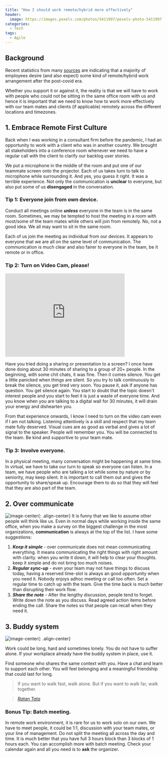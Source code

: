 ```yaml
---
title: "How I should work remote/hybrid more effectively"
header:
  image: https://images.pexels.com/photos/5411997/pexels-photo-5411997.jpeg
categories:
  - Tech
tags:
  - Agile
---
```


## Background

Recent statistics from many [sources][hybrid-work-study] are indicating that a majority of employees desire (and also expect) some kind of remote/hybrid work arrangement after the post-covid era.

Whether you support it or against it, the reality is that we will have to work with people who could not be sitting in the same office room with us and hence it is important that we need to know how to work more effectively with our team mates and clients (if applicable) remotely across the different locations and timezones.

## 1. Embrace Remote First Culture

Back when I was working in a consultant firm before the pandemic, I had an opportunity to work with a client who was in another country. We brought all stakeholders into a conference room whenever we need to have a regular call with the client to clarify our backlog user stories.

We put a microphone in the middle of the room and put one of our teammate screen onto the projector. Each of us takes turn to talk to microphone while surrounding it. And yes, you guess it right. It was a terrible experience. Not only the communication is **unclear** to everyone, but also put some of us **disengaged** in the conversation.

### Tip 1: Everyone join from own device.

Conduct all meetings online **_unless_** everyone in the team is in the same room. Sometimes, we may be tempted to host the meeting in a room with most/some of the team mates while others will join from remotely. No, not a good idea. We all may want to sit in the same room.

Each of us join the meeting as individual from our devices. It appears to everyone that we are all on the same level of communication. The communication is much clear and also fairer to everyone in the team, be it remote or in office.

### Tip 2: Turn on Video Cam, please!

<iframe width="382" height="266" src="https://www.youtube.com/embed/mU9VYcQWSOc" title="YouTube video player" frameborder="0" allow="accelerometer; autoplay; clipboard-write; encrypted-media; gyroscope; picture-in-picture" allowfullscreen></iframe>

Have you tried doing a sharing or presentation to a screen? I once have done doing about 30 minutes of sharing to a group of 20+ people. In the beginning, with some chit chats, it was fine. Then it comes silence. You get a little panicked when things are silent. So you try to talk continuously to break the silence, you get tired very soon. You pause it, ask if anyone has question. You get silence again. You start to doubt that the topic doesn't interest people and you start to feel it is just a waste of everyone time. And you know when you are talking to a digital wall for 30 minutes, it will drain your energy and dishearten you.

From that experience onwards, I know I need to turn on the video cam even if I am not talking. Listening attentively is a skill and respect that my team mate fully deserved. Visual cues are as good as verbal and gives a lot of signal to the speaker. People will remember you. You will be connected to the team. Be kind and supportive to your team mate.

### Tip 3: Involve everyone.

In a physical meeting, many conversation might be happening at same time. In virtual, we have to take our turn to speak so everyone can listen. In a team, we have people who are talking a lot while some by nature or by seniority, may keep silent. It is important to call them out and gives the opportunity to share/speak up. Encourage them to do so that they will feel that they are also part of the team.

## 2. Over communicate

![image-center](https://images.pexels.com/photos/2962135/pexels-photo-2962135.jpeg){: .align-center}
It is funny that we like to assume other people will think like us. Even in normal days while working inside the same office, when you make a survey on the biggest challenge in the most organizations, **communication** is always at the top of the list. I have some suggestions:

1. **_Keep it simple_** - over communicate does not mean communicating everything. It means communicating the right things with right amount with clarity. when you write it down, it will help to clear your thoughts. keep it simple and do not bring too much noises.
2. **_Regular sync-up_** - even your team may not have things to discuss today, having a reserved time-slot is always an good opportunity when you need it. Nobody enjoys adhoc meeting or call too often. Set a regular time to catch up with the team. Give the time back is much better than disrupting their work flow.
3. **_Share the note_** - After the lengthy discussion, people tend to forget. Write down the note as you discuss. Read agreed action items before ending the call. Share the notes so that people can recall when they need it.

## 3. Buddy system

![image-center](https://images.pexels.com/photos/10653957/pexels-photo-10653957.jpeg){: .align-center}

Work could be long, hard and sometimes lonely. You do not have to suffer alone. If your workplace already have the buddy system in place, use it.

Find someone who shares the same context with you. Have a chat and learn to support each other. You will feel belonging and a meaningful friendship that could last for long.

> If you want to walk fast, walk alone. But if you want to walk far, walk together.

> <cite><a href="https://quotefancy.com/quote/1439954/Ratan-Tata-If-you-want-to-walk-fast-walk-alone-But-if-you-want-to-walk-far-walk-together">Ratan Tata</a></cite>

### Bonus Tip: Batch meeting.

In remote work environment, it is rare for us to work solo on our own. We have to meet people, it could be 1:1, discussion with your team mates, or your line of management. Do not split the meeting all across the day and time. It is much better that you have full 3 hours block than 3 blocks of 1 hours each. You can accomplish more with batch meeting. Check your calendar again and all you need is to **ask** the organizer.

[hybrid-work-study]: https://siepr.stanford.edu/publications/policy-brief/hybrid-future-work
